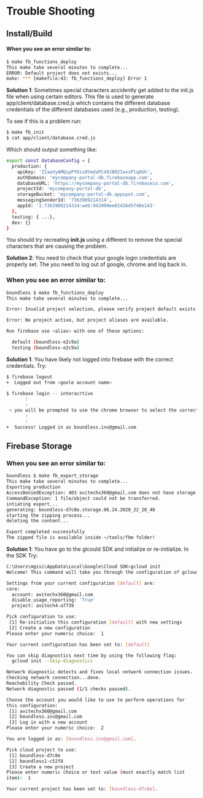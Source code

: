 # Trouble Shooting



## Install/Build

####  When you see an error similar to:

```bash
$ make fb_functions_deploy
This make take several minutes to complete...
ERROR: Default project does not exists...
make: *** [makefile:43: fb_functions_deploy] Error 1
```

**Solution 1**: Sometimes special characters accidently get added to the init.js file when using certain editors. This file is used to generate  app/client/database.cred.js which contains the different database credentials of the different databases used (e.g., production, testing).

To see if this is a problem run:

```bash
$ make fb_init
$ cat app/client/database.cred.js
```

Which should output something like:

```bash
export const databaseConfig = {
  production: {
    apiKey: 'ZIaaVyAMQspPYDis0YmdaPC49JB02IavzPlq8Gh',
    authDomain: 'mycompany-portal-db.firebaseapp.com',
    databaseURL: 'https://mycompany-portal-db.firebaseio.com',
    projectId: 'mycompany-portal-db',
    storageBucket: 'mycompany-portal-db.appspot.com',
    messagingSenderId: '7363909214314',
    appId: '1:7363909214314:web:943909ee82436d5f40e143'
  },
  testing: { ...},
  dev: {}
}
```

You should try recreating **init.js** using a different to remove the special characters that are causing the problem.

**Solution 2**: You need to check that your google login credentials are properly set. The you need to log out of google, chrome and log back in.



### When you see an error similar to:

```bash
boundless $ make fb_functions_deploy
This make take several minutes to complete...

Error: Invalid project selection, please verify project default exists and you have access.

Error: No project active, but project aliases are available.

Run firebase use <alias> with one of these options:

  default (boundless-e2c9a)
  testing (boundless-e2c9a)
```

**Solution 1**: You have likely not logged into firebase with the correct credentials. Try:

```bash
$ firebase logout
+  Logged out from <goole account name>

$ firebase login -- interacrtive
       :
       :
 < you will be prompted to use the chrome browser to select the correct loggin account>
	   :
	   :
+  Success! Logged in as boundless.inv@gmail.com
```

## Firebase Storage

### When you see an error similar to:

```bash
boundless $ make fb_export_storage
This make take several minutes to complete...
Exporting production
AccessDeniedException: 403 avitechx360@gmail.com does not have storage.objects.list access to the GCloud Storage bucket.
CommandException: 1 file/object could not be transferred.
intiating export...
generating: boundless-d7c8e.storage.06.24.2020_22_28_48
starting the zipping process...
deleting the content...

Export completed successfully
The zipped file is available inside ~/tools/fbm folder!
```

**Solution 1**: You have go to the glcould SDK and initialize or re-initialize. In the SDK Try:

```bash
C:\Users\mgisi\AppData\Local\Google\Cloud SDK>gcloud init
Welcome! This command will take you through the configuration of gcloud.

Settings from your current configuration [default] are:
core:
  account: avitechx360@gmail.com
  disable_usage_reporting: 'True'
  project: avitech4-a7739

Pick configuration to use:
 [1] Re-initialize this configuration [default] with new settings
 [2] Create a new configuration
Please enter your numeric choice:  1

Your current configuration has been set to: [default]

You can skip diagnostics next time by using the following flag:
  gcloud init --skip-diagnostics

Network diagnostic detects and fixes local network connection issues.
Checking network connection...done.
Reachability Check passed.
Network diagnostic passed (1/1 checks passed).

Choose the account you would like to use to perform operations for
this configuration:
 [1] avitechx360@gmail.com
 [2] boundless.inv@gmail.com
 [3] Log in with a new account
Please enter your numeric choice:  2

You are logged in as: [boundless.inv@gmail.com].

Pick cloud project to use:
 [1] boundless-d7c8e
 [2] boundless1-c52f8
 [3] Create a new project
Please enter numeric choice or text value (must exactly match list
item):  1

Your current project has been set to: [boundless-d7c8e].
```


